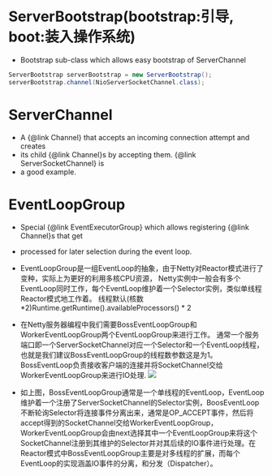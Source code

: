 
# ServerBootstrap(bootstrap:引导, boot:装入操作系统)
* Bootstrap sub-class which allows easy bootstrap of ServerChannel

```java
ServerBootstrap serverBootstrap = new ServerBootstrap();
serverBootstrap.channel(NioServerSocketChannel.class);
```

# ServerChannel
* A {@link Channel} that accepts an incoming connection attempt and creates
* its child {@link Channel}s by accepting them.  {@link ServerSocketChannel} is
* a good example.

# EventLoopGroup
* Special {@link EventExecutorGroup} which allows registering {@link Channel}s that get
* processed for later selection during the event loop.
* EventLoopGroup是一组EventLoop的抽象，由于Netty对Reactor模式进行了变种，实际上为更好的利用多核CPU资源，
Netty实例中一般会有多个EventLoop同时工作，每个EventLoop维护着一个Selector实例，类似单线程Reactor模式地工作着。
线程默认(核数*2)Runtime.getRuntime().availableProcessors() * 2
* 在Netty服务器编程中我们需要BossEventLoopGroup和WorkerEventLoopGroup两个EventLoopGroup来进行工作。
通常一个服务端口即一个ServerSocketChannel对应一个Selector和一个EventLoop线程，也就是我们建议BossEventLoopGroup的线程数参数这是为1。
BossEventLoop负责接收客户端的连接并将SocketChannel交给WorkerEventLoopGroup来进行IO处理.
![](./img/EventLoop.jpg)

* 如上图，BossEventLoopGroup通常是一个单线程的EventLoop，EventLoop维护着一个注册了ServerSocketChannel的Selector实例，BoosEventLoop不断轮询Selector将连接事件分离出来，通常是OP_ACCEPT事件，然后将accept得到的SocketChannel交给WorkerEventLoopGroup，WorkerEventLoopGroup会由next选择其中一个EventLoopGroup来将这个SocketChannel注册到其维护的Selector并对其后续的IO事件进行处理。在Reactor模式中BossEventLoopGroup主要是对多线程的扩展，而每个EventLoop的实现涵盖IO事件的分离，和分发（Dispatcher）。




